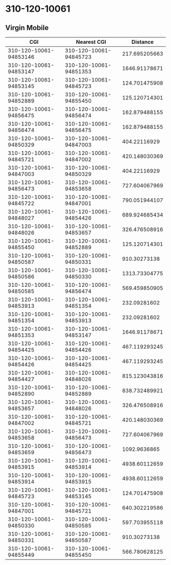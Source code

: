 # 310-120-10061
## Virgin Mobile


| CGI | Nearest CGI | Distance |
|-----|-------------|----------|
| 310-120-10061-94853146 | 310-120-10061-94845723 | 217.695205663 |
| 310-120-10061-94853147 | 310-120-10061-94851353 | 1646.91178671 |
| 310-120-10061-94853145 | 310-120-10061-94845723 | 124.701475908 |
| 310-120-10061-94852889 | 310-120-10061-94855450 | 125.120714301 |
| 310-120-10061-94856475 | 310-120-10061-94856474 | 162.879488155 |
| 310-120-10061-94856474 | 310-120-10061-94856475 | 162.879488155 |
| 310-120-10061-94850329 | 310-120-10061-94847003 | 404.22116929 |
| 310-120-10061-94845721 | 310-120-10061-94847002 | 420.148030369 |
| 310-120-10061-94847003 | 310-120-10061-94850329 | 404.22116929 |
| 310-120-10061-94856473 | 310-120-10061-94853658 | 727.604067969 |
| 310-120-10061-94845722 | 310-120-10061-94847001 | 790.051944107 |
| 310-120-10061-94848027 | 310-120-10061-94854426 | 689.924685434 |
| 310-120-10061-94848026 | 310-120-10061-94853657 | 326.476508916 |
| 310-120-10061-94855450 | 310-120-10061-94852889 | 125.120714301 |
| 310-120-10061-94850587 | 310-120-10061-94850331 | 910.30273138 |
| 310-120-10061-94850586 | 310-120-10061-94850330 | 1313.73304775 |
| 310-120-10061-94850585 | 310-120-10061-94856474 | 569.459850905 |
| 310-120-10061-94853913 | 310-120-10061-94851354 | 232.09281602 |
| 310-120-10061-94851354 | 310-120-10061-94853913 | 232.09281602 |
| 310-120-10061-94851353 | 310-120-10061-94853147 | 1646.91178671 |
| 310-120-10061-94854425 | 310-120-10061-94854426 | 467.119293245 |
| 310-120-10061-94854426 | 310-120-10061-94854425 | 467.119293245 |
| 310-120-10061-94854427 | 310-120-10061-94848026 | 815.123043816 |
| 310-120-10061-94852890 | 310-120-10061-94852889 | 838.732489921 |
| 310-120-10061-94853657 | 310-120-10061-94848026 | 326.476508916 |
| 310-120-10061-94847002 | 310-120-10061-94845721 | 420.148030369 |
| 310-120-10061-94853658 | 310-120-10061-94856473 | 727.604067969 |
| 310-120-10061-94853659 | 310-120-10061-94856473 | 1092.9636865 |
| 310-120-10061-94853915 | 310-120-10061-94853914 | 4938.60112659 |
| 310-120-10061-94853914 | 310-120-10061-94853915 | 4938.60112659 |
| 310-120-10061-94845723 | 310-120-10061-94853145 | 124.701475908 |
| 310-120-10061-94847001 | 310-120-10061-94845721 | 640.302219586 |
| 310-120-10061-94850330 | 310-120-10061-94850585 | 597.703955118 |
| 310-120-10061-94850331 | 310-120-10061-94850587 | 910.30273138 |
| 310-120-10061-94855449 | 310-120-10061-94855450 | 566.780628125 |
